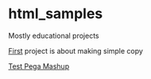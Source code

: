 # html_samples
Mostly educational projects

[First](1_Houston.html) project is about making simple copy

[Test Pega Mashup](test_pega_mashup/index.html)
